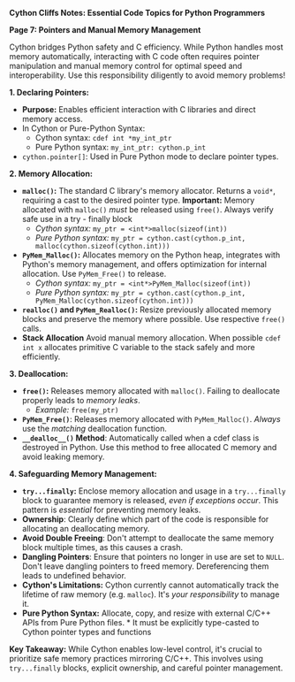 **Cython Cliffs Notes: Essential Code Topics for Python Programmers**

**Page 7: Pointers and Manual Memory Management**

Cython bridges Python safety and C efficiency. While Python handles most memory automatically, interacting with C code often requires pointer manipulation and manual memory control for optimal speed and interoperability. Use this responsibility diligently to avoid memory problems!

**1. Declaring Pointers:**

*   **Purpose:**  Enables efficient interaction with C libraries and direct memory access.
*   In Cython or Pure-Python Syntax:
    *   Cython syntax: `cdef int *my_int_ptr`
    *   Pure Python syntax: `my_int_ptr: cython.p_int`
*   `cython.pointer[]`: Used in Pure Python mode to declare pointer types.

**2. Memory Allocation:**

*   **`malloc()`:** The standard C library's memory allocator. Returns a `void*`, requiring a cast to the desired pointer type. **Important:** Memory allocated with  `malloc()` *must* be released using `free()`. Always verify safe use in a try - finally block
    *   *Cython syntax:*  `my_ptr = <int*>malloc(sizeof(int))`
    *   *Pure Python syntax:* `my_ptr = cython.cast(cython.p_int, malloc(cython.sizeof(cython.int)))`
*   **`PyMem_Malloc()`:** Allocates memory on the Python heap, integrates with Python's memory management, and offers optimization for internal allocation. Use `PyMem_Free()` to release.
    *   *Cython syntax:* `my_ptr = <int*>PyMem_Malloc(sizeof(int))`
    *   *Pure Python syntax:* `my_ptr = cython.cast(cython.p_int, PyMem_Malloc(cython.sizeof(cython.int)))`   
*   **`realloc()` and `PyMem_Realloc()`:** Resize previously allocated memory blocks and preserve the memory where possible. Use respective `free()` calls.
*   **Stack Allocation** Avoid manual memory allocation. When possible `cdef int x` allocates primitive C variable to the stack safely and more efficiently.

**3. Deallocation:**

*   **`free()`:** Releases memory allocated with `malloc()`. Failing to deallocate properly leads to *memory leaks*.
    *   *Example:* `free(my_ptr)`
*   **`PyMem_Free()`**: Releases memory allocated with `PyMem_Malloc()`. *Always* use the *matching* deallocation function.
*   **`__dealloc__()` Method**: Automatically called when a cdef class is destroyed in Python. Use this method to free allocated C memory and avoid leaking memory.

**4. Safeguarding Memory Management:**

*   **`try...finally`:** Enclose memory allocation and usage in a `try...finally` block to guarantee memory is released, *even if exceptions occur*. This pattern is *essential* for preventing memory leaks.
*   **Ownership**: Clearly define which part of the code is responsible for allocating an deallocating memory.
*   **Avoid Double Freeing**: Don't attempt to deallocate the same memory block multiple times, as this causes a crash.
*   **Dangling Pointers**: Ensure that pointers no longer in use are set to `NULL`. Don't leave dangling pointers to freed memory. Dereferencing them leads to undefined behavior.
*   **Cython's Limitations:** Cython currently cannot automatically track the lifetime of raw memory (e.g. `malloc`). It's *your responsibility* to manage it.
*    **Pure Python Syntax:** Allocate, copy, and resize with external C/C++ APIs from Pure Python files.
    *   It must be explicitly type-casted to Cython pointer types and functions

**Key Takeaway:** While Cython enables low-level control, it's crucial to prioritize safe memory practices mirroring C/C++. This involves using `try...finally` blocks, explicit ownership, and careful pointer management.
